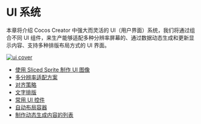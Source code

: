 # UI 系统

本章将介绍 Cocos Creator 中强大而灵活的 UI（用户界面）系统，我们将通过组合不同 UI 组件，来生产能够适配多种分辨率屏幕的、通过数据动态生成和更新显示内容、支持多种排版布局方式的 UI 界面。

<a href="index/ui_cover.png" target="_blank"><img src="index/ui_cover.png" alt="ui cover"></a>

- [使用 Sliced Sprite 制作 UI 图像](sliced-sprite.md)
- [多分辨率适配方案](multi-resolution.md)
- [对齐策略](widget-align.md)
- [文字排版](label-layout.md)
- [常用 UI 控件](ui-components.md)
- [自动布局容器](auto-layout.md)
- [制作动态生成内容的列表](list-with-data.md)
